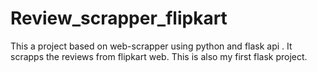 # Review_scrapper_flipkart
This a project based on web-scrapper using python and flask api . It scrapps the reviews from flipkart web. This is also my first flask project.
